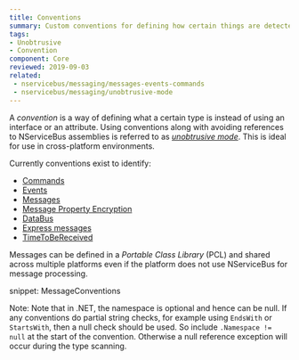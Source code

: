 ```yaml
---
title: Conventions
summary: Custom conventions for defining how certain things are detected
tags:
- Unobtrusive
- Convention
component: Core
reviewed: 2019-09-03
related:
 - nservicebus/messaging/messages-events-commands
 - nservicebus/messaging/unobtrusive-mode
---
```


A *convention* is a way of defining what a certain type is instead of using an interface or an attribute. Using conventions along with avoiding references to NServiceBus assemblies is referred to as *[unobtrusive mode](unobtrusive-mode.md)*. This is ideal for use in cross-platform environments.

Currently conventions exist to identify:

 * [Commands](/nservicebus/messaging/messages-events-commands.md)
 * [Events](/nservicebus/messaging/messages-events-commands.md)
 * [Messages](/nservicebus/messaging/messages-events-commands.md)
 * [Message Property Encryption](/nservicebus/security/property-encryption.md)
 * [DataBus](/nservicebus/messaging/databus/)
 * [Express messages](/nservicebus/messaging/non-durable-messaging.md)
 * [TimeToBeReceived](/nservicebus/messaging/discard-old-messages.md)

Messages can be defined in a *Portable Class Library* (PCL) and shared across multiple platforms even if the platform does not use NServiceBus for message processing.

snippet: MessageConventions

Note: Note that in .NET, the namespace is optional and hence can be null. If any conventions do partial string checks, for example using `EndsWith` or `StartsWith`, then a null check should be used. So include `.Namespace != null` at the start of the convention. Otherwise a null reference exception will occur during the type scanning.
